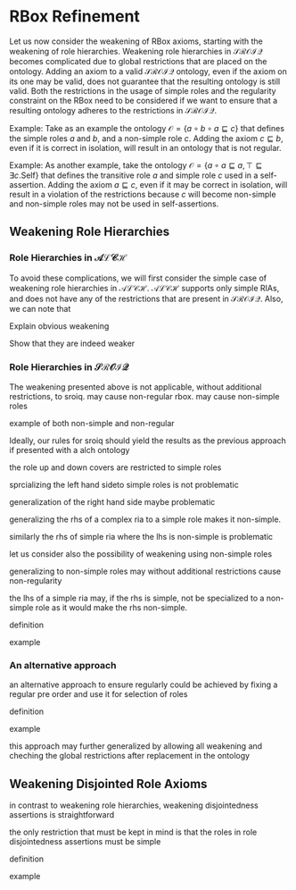 # RBox Refinement

Let us now consider the weakening of RBox axioms, starting with the weakening of role hierarchies. Weakening role hierarchies in $\mathcal{SROIQ}$ becomes complicated due to global restrictions that are placed on the ontology. Adding an axiom to a valid $\mathcal{SROIQ}$ ontology, even if the axiom on its one may be valid, does not guarantee that the resulting ontology is still valid. Both the restrictions in the usage of simple roles and the regularity constraint on the RBox need to be considered if we want to ensure that a resulting ontology adheres to the restrictions in $\mathcal{SROIQ}$.

Example: Take as an example the ontology $\mathcal{O} = \{a \circ b \circ a \sqsubseteq c\}$ that defines the simple roles $a$ and $b$, and a non-simple role $c$. Adding the axiom $c \sqsubseteq b$, even if it is correct in isolation, will result in an ontology that is not regular.

Example: As another example, take the ontology $\mathcal{O} = \{a \circ a \sqsubseteq a, \top \sqsubseteq \exists c . \mathrm{Self} \}$ that defines the transitive role $a$ and simple role $c$ used in a self-assertion. Adding the axiom $a \sqsubseteq c$, even if it may be correct in isolation, will result in a violation of the restrictions because $c$ will become non-simple and non-simple roles may not be used in self-assertions.

## Weakening Role Hierarchies

### Role Hierarchies in $\mathcal{ALCH}$

 To avoid these complications, we will first consider the simple case of weakening role hierarchies in $\mathcal{ALCH}$. $\mathcal{ALCH}$ supports only simple RIAs, and does not have any of the restrictions that are present in $\mathcal{SROIQ}$. Also, we can note that 

Explain obvious weakening

Show that they are indeed weaker

### Role Hierarchies in $\mathcal{SROIQ}$

The weakening presented above is not applicable, without additional restrictions, to sroiq. may cause non-regular rbox. may cause non-simple roles

example of both non-simple and non-regular

Ideally, our rules for sroiq should yield the results as the previous approach if presented with a alch ontology

the role up and down covers are restricted to simple roles

sprcializing the left hand sideto simple roles is not problematic

generalization of the right hand side maybe problematic

generalizing the rhs of a complex ria to a simple role makes it non-simple. 

similarly the rhs of simple ria where the lhs is non-simple is problematic

let us consider also the possibility of weakening using non-simple roles 

generalizing to non-simple roles may without additional restrictions cause non-regularity

the lhs of a simple ria may, if the rhs is simple, not be specialized to a non-simple role as it would make the rhs non-simple.

definition

example 

### An alternative approach

an alternative approach to ensure regularly could be achieved by fixing a regular pre order and use it for selection of roles

definition

example

this approach may further generalized by allowing all weakening and cheching the global restrictions after replacement in the ontology

## Weakening Disjointed Role Axioms

in contrast to weakening role hierarchies, weakening disjointedness assertions is straightforward

the only restriction that must be kept in mind is that the roles in role disjointedness assertions must be simple

definition

example
